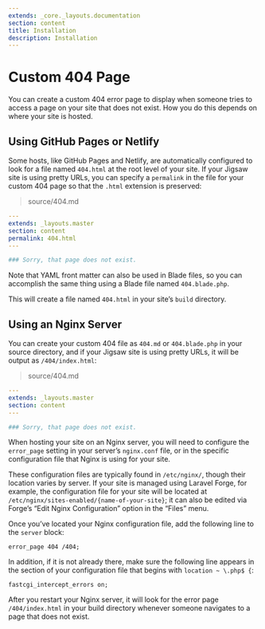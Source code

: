 ```yaml
---
extends: _core._layouts.documentation
section: content
title: Installation
description: Installation
---
```


# Custom 404 Page

You can create a custom 404 error page to display when someone tries to access a page on your site that does not exist.
How you do this depends on where your site is hosted.

## Using GitHub Pages or Netlify

Some hosts, like GitHub Pages and Netlify, are automatically configured to look for a file named `404.html` at the root
level of your site. If your Jigsaw site is using pretty URLs, you can specify a `permalink` in the file for your custom
404 page so that the `.html` extension is preserved:

> source/404.md

```yaml 
---
extends: _layouts.master
section: content
permalink: 404.html
---

### Sorry, that page does not exist.
```

Note that YAML front matter can also be used in Blade files, so you can accomplish the same thing using a Blade file
named `404.blade.php`.

This will create a file named `404.html` in your site’s `build` directory.

## Using an Nginx Server

You can create your custom 404 file as `404.md` or `404.blade.php` in your source directory, and if your Jigsaw site is
using pretty URLs, it will be output as `/404/index.html`:

> source/404.md

```yaml
---
extends: _layouts.master
section: content
---

### Sorry, that page does not exist.
```

When hosting your site on an Nginx server, you will need to configure the `error_page` setting in your server’s
`nginx.conf`
file, or in the specific configuration file that Nginx is using for your site.

These configuration files are typically found in `/etc/nginx/`, though their location varies by server. If your site is
managed using Laravel Forge, for example, the configuration file for your site will be located at
`/etc/nginx/sites-enabled/{name-of-your-site}`; it can also be edited via Forge’s “Edit Nginx Configuration” option in
the
“Files” menu.

Once you’ve located your Nginx configuration file, add the following line to the `server` block:

```nginx
error_page 404 /404;
```

In addition, if it is not already there, make sure the following line appears in the section of your configuration file
that begins with `location ~ \.php$ {`:

```nginx
fastcgi_intercept_errors on;
```

After you restart your Nginx server, it will look for the error page `/404/index.html` in your build directory whenever
someone navigates to a page that does not exist.
